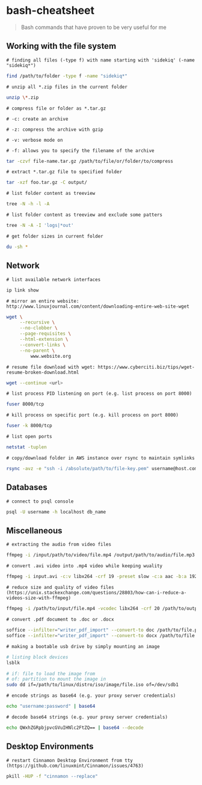 # bash-cheatsheet

> Bash commands that have proven to be very useful for me

## Working with the file system

`# finding all files (-type f) with name starting with 'sidekiq' (-name "sidekiq*")`

```bash
find /path/to/folder -type f -name "sidekiq*"
```

`# unzip all *.zip files in the current folder`

```bash
unzip \*.zip
```

`# compress file or folder as *.tar.gz`

`# -c: create an archive`

`# -z: compress the archive with gzip`

`# -v: verbose mode on`

`# -f: allows you to specify the filename of the archive`
```bash
tar -czvf file-name.tar.gz /path/to/file/or/folder/to/compress
```

`# extract *.tar.gz file to specified folder`
```bash
tar -xzf foo.tar.gz -C output/
```

`# list folder content as treeview`
```bash
tree -N -h -l -A
```

`# list folder content as treeview and exclude some patters`
```bash
tree -N -A -I 'logs|*out'
```

`# get folder sizes in current folder`
```bash
du -sh *
```


## Network

`# list available network interfaces`

```bash
ip link show
```

`# mirror an entire website: http://www.linuxjournal.com/content/downloading-entire-web-site-wget`

```bash
wget \
     --recursive \
     --no-clobber \
     --page-requisites \
     --html-extension \
     --convert-links \
     --no-parent \
         www.website.org
```

`# resume file download with wget:
https://www.cyberciti.biz/tips/wget-resume-broken-download.html`

```bash
wget --continue <url>
```

`# list process PID listening on port (e.g. list process on port 8000)`
```bash
fuser 8000/tcp
```

`# kill process on specific port (e.g. kill process on port 8000)`
```bash
fuser -k 8000/tcp
```

`# list open ports`
```bash
netstat -tuplen
```

`# copy/download folder in AWS instance over rsync to maintain symlinks`
```bash
rsync -avz -e "ssh -i /absolute/path/to/file-key.pem" username@host.com:/folder/to/download /path/to/copy/folder/to
```

## Databases

`# connect to psql console`

```bash
psql -U username -h localhost db_name
```

## Miscellaneous

`# extracting the audio from video files`

```bash
ffmpeg -i /input/path/to/video/file.mp4 /output/path/to/audio/file.mp3
```

`# convert .avi video into .mp4 video while keeping wuality`

```bash
ffmpeg -i input.avi -c:v libx264 -crf 19 -preset slow -c:a aac -b:a 192k -ac 2 -strict -2 output.mp4
```

`# reduce size and quality of video files (https://unix.stackexchange.com/questions/28803/how-can-i-reduce-a-videos-size-with-ffmpeg)`

```bash
ffmpeg -i /path/to/input/file.mp4 -vcodec libx264 -crf 20 /path/to/output/file.mp4
```

`# convert .pdf document to .doc or .docx`

```bash
soffice --infilter="writer_pdf_import" --convert-to doc /path/to/file.pdf
soffice --infilter="writer_pdf_import" --convert-to docx /path/to/file.pdf
```

`# making a bootable usb drive by simply mounting an image`

```bash
# listing block devices
lsblk

# if: file to load the image from
# of: partition to mount the image in
sudo dd if=/path/to/linux/distro/iso/image/file.iso of=/dev/sdb1
```

`# encode strings as base64 (e.g. your proxy server credentials)`

```bash
echo "username:password" | base64
```

`# decode base64 strings (e.g. your proxy server credentials)`

```bash
echo QWxhZGRpbjpvcGVuIHNlc2FtZQ== | base64 --decode
```

## Desktop Environments

`# restart Cinnamon Desktop Environment from tty (https://github.com/linuxmint/Cinnamon/issues/4763)`

```bash
pkill -HUP -f "cinnamon --replace"
```
